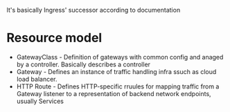 It's basically Ingress' successor according to documentation


# Resource model
- GatewayClass - Definition of gateways with common config and anaged by a controller. Basically describes a controller
- Gateway - Defines an instance of traffic handling infra ssuch as cloud load balancer. 
- HTTP Route - Defines HTTP-specific rruules for mapping traffic from a Gateway listener to a representation of backend network endpoints, usually Services


